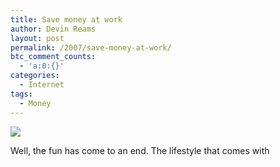 ```yaml
---
title: Save money at work
author: Devin Reams
layout: post
permalink: /2007/save-money-at-work/
btc_comment_counts:
  - 'a:0:{}'
categories:
  - Internet
tags:
  - Money
---
```

<img src="https://devin.rea.ms/wp-content/uploads/2007/01/bathroom.png" align="center" />

Well, the fun has come to an end. The lifestyle that comes with
